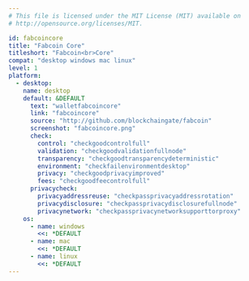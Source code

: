 ```yaml
---
# This file is licensed under the MIT License (MIT) available on
# http://opensource.org/licenses/MIT.

id: fabcoincore
title: "Fabcoin Core"
titleshort: "Fabcoin<br>Core"
compat: "desktop windows mac linux"
level: 1
platform:
  - desktop:
    name: desktop
    default: &DEFAULT
      text: "walletfabcoincore"
      link: "fabcoincore"
      source: "http://github.com/blockchaingate/fabcoin"
      screenshot: "fabcoincore.png"
      check:
        control: "checkgoodcontrolfull"
        validation: "checkgoodvalidationfullnode"
        transparency: "checkgoodtransparencydeterministic"
        environment: "checkfailenvironmentdesktop"
        privacy: "checkgoodprivacyimproved"
        fees: "checkgoodfeecontrolfull"
      privacycheck:
        privacyaddressreuse: "checkpassprivacyaddressrotation"
        privacydisclosure: "checkpassprivacydisclosurefullnode"
        privacynetwork: "checkpassprivacynetworksupporttorproxy"
    os:
      - name: windows
        <<: *DEFAULT
      - name: mac
        <<: *DEFAULT
      - name: linux
        <<: *DEFAULT
---
```

